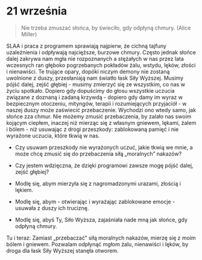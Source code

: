 
# 21 września

> Nie trzeba zmuszać słońca, by świeciło, gdy odpłyną chmury. (Alice Miller)

SLAA i praca z programem sprawiają najpierw, że cichną tajfuny uzależnienia i odpływają najcięższe, burzowe chmury. Często jednak słońce dalej zakrywa nam mgła nie rozpoznanych a stężałych w nas przez lata wczesnych ran głęboko pogrzebanych pokładów żalu, wstydu, lęków, złości i nienawiści. Te trujące opary, dopóki niczym demony nie zostaną uwolnione z duszy, przesłaniają nam światło łask Siły Wyższej. Musimy pójść dalej, zejść głębiej - musimy zmierzyć się ze wszystkim, co nas w życiu spotkało. Dopiero gdy dopuścimy do głosu wszystkie uczucia związane z doznaną i zadaną krzywdą - dopiero gdy damy im wyraz w bezpiecznym otoczeniu, mityngów, terapii i rozumiejących przyjaciół - w naszej duszy może zaświecić przebaczenie. Wychodzi ono wtedy samo, jak słońce zza chmur. Nie możemy zmusić przebaczenia, by zalało nas swoim kojącym ciepłem, inaczej niż mierząc się z własnym gniewem, lękami, żalem i bólem - niż usuwając z drogi przeszkody: zablokowaną pamięć i nie wyrażone uczucia, które tkwią w nas.

- Czy usuwam przeszkody nie wyrażonych uczuć, jakie tkwią we mnie, a może chcę zmusić się do przebaczenia siłą „moralnych” nakazów?
- Czy jestem wdzięczna, że dzięki programowi zawsze mogę pójść dalej, zejść głębiej?

- Modlę się, abym mierzyła się z nagromadzonymi urazami, złością i lękiem.
- Modlę się, abym - otwierając i wyrażając zablokowane emocje - usuwała z duszy ich truciznę.
- Modlę się, abyś Ty, Siło Wyższa, zajaśniała nade mną jak słońce, gdy odpłyną chmury.

Tu i teraz: Zamiast „przebaczać” siłą moralnych nakazów, mierzę się z moim bólem i gniewem. Pozwalam odpłynąć mgłom żalu, nienawiści i lęków, by droga dla łask Siły Wyższej stanęła otworem.

